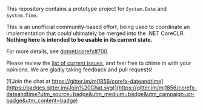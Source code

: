 This repository contains a prototype project for `System.Date` and `System.Time`.

This is an unofficial community-based effort, being used to coordinate an implementation that *could* ultimately be merged into the .NET CoreCLR.  **Nothing here is intended to be usable in its current state.**

For more details, see [dotnet/corefx#700](https://github.com/dotnet/corefx/issues/700).

Please review the [list of current issues](https://github.com/mj1856/corefx-dateandtime/issues), and feel free to chime in with your opinions.  We are gladly taking feedback and pull requests!


[![Join the chat at https://gitter.im/mj1856/corefx-dateandtime](https://badges.gitter.im/Join%20Chat.svg)](https://gitter.im/mj1856/corefx-dateandtime?utm_source=badge&utm_medium=badge&utm_campaign=pr-badge&utm_content=badge)